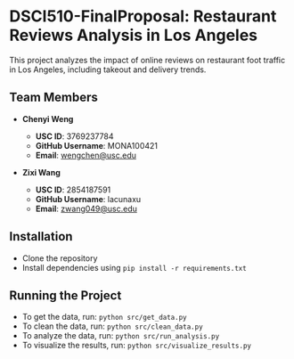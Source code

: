 # DSCI510-FinalProposal: Restaurant Reviews Analysis in Los Angeles
This project analyzes the impact of online reviews on restaurant foot traffic in Los Angeles, including takeout and delivery trends.

## Team Members

- **Chenyi Weng**
  - **USC ID**: 3769237784
  - **GitHub Username**: MONA100421
  - **Email**: wengchen@usc.edu

- **Zixi Wang**
  - **USC ID**: 2854187591
  - **GitHub Username**: lacunaxu
  - **Email**: zwang049@usc.edu

## Installation
- Clone the repository
- Install dependencies using `pip install -r requirements.txt`

## Running the Project
- To get the data, run: `python src/get_data.py`
- To clean the data, run: `python src/clean_data.py`
- To analyze the data, run: `python src/run_analysis.py`
- To visualize the results, run: `python src/visualize_results.py`
